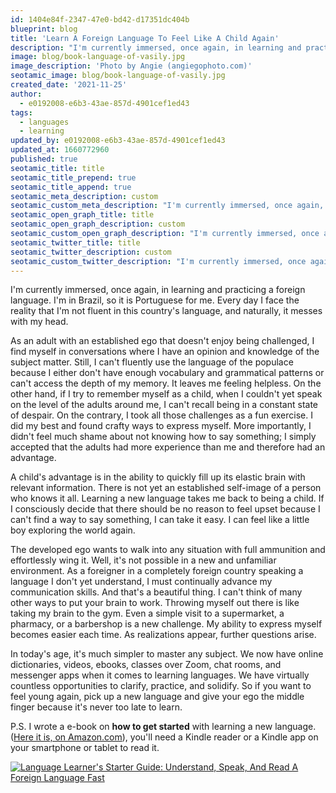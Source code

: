 ```yaml
---
id: 1404e84f-2347-47e0-bd42-d17351dc404b
blueprint: blog
title: 'Learn A Foreign Language To Feel Like A Child Again'
description: "I'm currently immersed, once again, in learning and practicing a foreign language. I'm in Brazil, so it is Portuguese for me. My ego is trying to hold me back, but I persevere."
image: blog/book-language-of-vasily.jpg
image_description: 'Photo by Angie (angiegophoto.com)'
seotamic_image: blog/book-language-of-vasily.jpg
created_date: '2021-11-25'
author:
  - e0192008-e6b3-43ae-857d-4901cef1ed43
tags:
  - languages
  - learning
updated_by: e0192008-e6b3-43ae-857d-4901cef1ed43
updated_at: 1660772960
published: true
seotamic_title: title
seotamic_title_prepend: true
seotamic_title_append: true
seotamic_meta_description: custom
seotamic_custom_meta_description: "I'm currently immersed, once again, in learning and practicing a foreign language. I'm in Brazil, so it is Portuguese for me. My ego is trying to hold me back, but I persevere."
seotamic_open_graph_title: title
seotamic_open_graph_description: custom
seotamic_custom_open_graph_description: "I'm currently immersed, once again, in learning and practicing a foreign language. I'm in Brazil, so it is Portuguese for me. My ego is trying to hold me back, but I persevere."
seotamic_twitter_title: title
seotamic_twitter_description: custom
seotamic_custom_twitter_description: "I'm currently immersed, once again, in learning and practicing a foreign language. I'm in Brazil, so it is Portuguese for me. My ego is trying to hold me back, but I persevere."
---
```

I'm currently immersed, once again, in learning and practicing a foreign language. I'm in Brazil, so it is Portuguese for me. Every day I face the reality that I'm not fluent in this country's language, and naturally, it messes with my head.

As an adult with an established ego that doesn't enjoy being challenged, I find myself in conversations where I have an opinion and knowledge of the subject matter. Still, I can't fluently use the language of the populace because I either don't have enough vocabulary and grammatical patterns or can't access the depth of my memory. It leaves me feeling helpless. On the other hand, if I try to remember myself as a child, when I couldn't yet speak on the level of the adults around me, I can't recall being in a constant state of despair. On the contrary, I took all those challenges as a fun exercise. I did my best and found crafty ways to express myself. More importantly, I didn't feel much shame about not knowing how to say something; I simply accepted that the adults had more experience than me and therefore had an advantage.

A child's advantage is in the ability to quickly fill up its elastic brain with relevant information. There is not yet an established self-image of a person who knows it all. Learning a new language takes me back to being a child. If I consciously decide that there should be no reason to feel upset because I can't find a way to say something, I can take it easy. I can feel like a little boy exploring the world again.

The developed ego wants to walk into any situation with full ammunition and effortlessly wing it. Well, it's not possible in a new and unfamiliar environment. As a foreigner in a completely foreign country speaking a language I don't yet understand, I must continually advance my communication skills. And that's a beautiful thing. I can't think of many other ways to put your brain to work. Throwing myself out there is like taking my brain to the gym. Even a simple visit to a supermarket, a pharmacy, or a barbershop is a new challenge. My ability to express myself becomes easier each time. As realizations appear, further questions arise.

In today's age, it's much simpler to master any subject. We now have online dictionaries, videos, ebooks, classes over Zoom, chat rooms, and messenger apps when it comes to learning languages. We have virtually countless opportunities to clarify, practice, and solidify. So if you want to feel young again, pick up a new language and give your ego the middle finger because it's never too late to learn.

P.S. I wrote a e-book on **how to get started** with learning a new language. ([Here it is, on Amazon.com](https://bit.ly/LangBookNML)), you'll need a Kindle reader or a Kindle app on your smartphone or tablet to read it.

[![Language Learner's Starter Guide: Understand, Speak, And Read A Foreign Language Fast](/images/blog/Hardcover-Book-Hand-Language-Cover-2.jpg)](https://bit.ly/LangBookNML)
